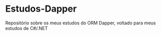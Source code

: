 # Estudos-Dapper
Repositório sobre os meus estudos do ORM Dapper, voltado para meus estudos de C#/.NET
